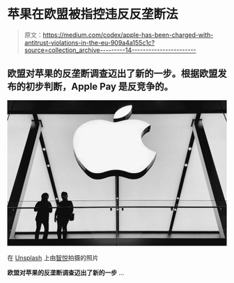 # 苹果在欧盟被指控违反反垄断法

> 原文：<https://medium.com/codex/apple-has-been-charged-with-antitrust-violations-in-the-eu-909a4a155c1c?source=collection_archive---------14----------------------->

## 欧盟对苹果的反垄断调查迈出了新的一步。根据欧盟发布的初步判断，Apple Pay 是反竞争的。

![](img/06eb4aa6e364d49b3d82aa2193e3f69a.png)

在 [Unsplash](https://unsplash.com?utm_source=medium&utm_medium=referral) 上由[智悦](https://unsplash.com/@zhiyue?utm_source=medium&utm_medium=referral)拍摄的照片

**欧盟对苹果的反垄断调查迈出了新的一步** …